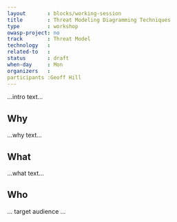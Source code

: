 ```yaml
---
layout       : blocks/working-session
title        : Threat Modeling Diagramming Techniques
type         : workshop
owasp-project: no
track        : Threat Model
technology   :
related-to   :
status       : draft
when-day     : Mon
organizers   :
participants :Geoff Hill
---
```


...intro text...

## Why

...why text...

## What

...what text...

## Who

... target audience ...
